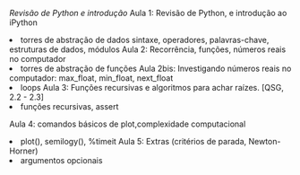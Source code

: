 <em>Revisão de Python e introdução</em>
Aula 1: Revisão de Python, e introdução ao iPython                                                  <li> torres de abstração de dados
        sintaxe, operadores, palavras-chave, estruturas de dados, módulos
Aula 2: Recorrência, funções, números reais no computador                                           <li> torres de abstração de funções
Aula 2bis: Investigando números reais no computador: max_float, min_float, next_float               <li> loops
Aula 3: Funções recursivas e algoritmos para achar raízes.  [QSG, 2.2 - 2.3]                        <li> funções recursivas, assert

Aula 4: comandos básicos de plot,complexidade computacional                                         <li> plot(), semilogy(), %timeit
Aula 5: Extras (critérios de parada, Newton-Horner)                                                 <li> argumentos opcionais
